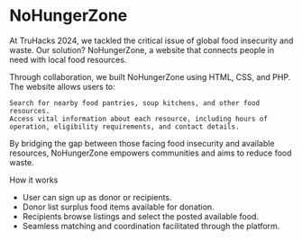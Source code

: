 # NoHungerZone
At TruHacks 2024, we tackled the critical issue of global food insecurity and waste. Our solution? NoHungerZone, a website that connects people in need with local food resources.

Through collaboration, we built NoHungerZone using HTML, CSS, and PHP. The website allows users to:

    Search for nearby food pantries, soup kitchens, and other food resources.
    Access vital information about each resource, including hours of operation, eligibility requirements, and contact details.

By bridging the gap between those facing food insecurity and available resources, NoHungerZone empowers communities and aims to reduce food waste.

How it works
   - User can sign up as donor or recipients.
   - Donor list surplus food items available for donation.
   - Recipients browse listings and select the posted available food.
   - Seamless matching and coordination facilitated through the platform.
  
